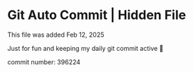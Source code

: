 # Git Auto Commit | Hidden File

This file was added Feb 12, 2025

Just for fun and keeping my daily git commit active 🤪

commit number: 396224
